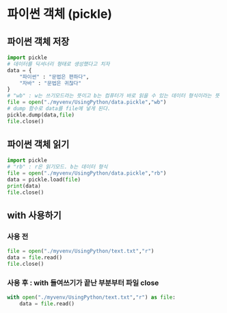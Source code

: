 # 파이썬 객체 (pickle)

## 파이썬 객체 저장

```python
import pickle
# 데이터를 딕셔너리 형태로 생성했다고 치자
data = {
    "파이썬" : "문법은 편하다",
    "자바" : "문법은 귀찮다"
}
# "wb" : w는 쓰기모드라는 뜻이고 b는 컴퓨터가 바로 읽을 수 있는 데이터 형식이라는 뜻
file = open("./myvenv/UsingPython/data.pickle","wb")
# dump 함수로 data를 file에 넣게 된다.
pickle.dump(data,file)
file.close()
```

## 파이썬 객체 읽기

```python
import pickle
# "rb" : r은 읽기모드. b는 데이터 형식
file = open("./myvenv/UsingPython/data.pickle","rb")
data = pickle.load(file)
print(data)
file.close()
```

## with 사용하기

### 사용 전

```python
file = open("./myvenv/UsingPython/text.txt","r")
data = file.read()
file.close()
```

### 사용 후 : with 들여쓰기가 끝난 부분부터 파일 close

```python
with open("./myvenv/UsingPython/text.txt","r") as file:
    data = file.read()
```
